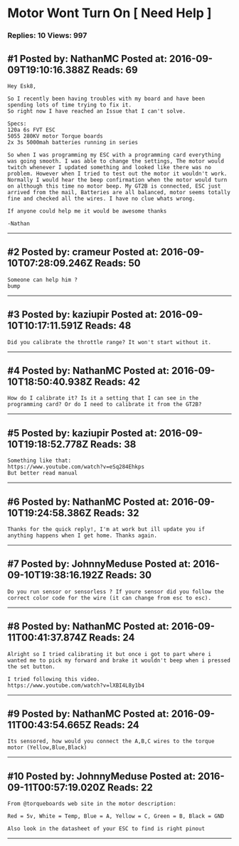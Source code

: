 # Motor Wont Turn On \[ Need Help \]

### Replies: 10 Views: 997

## \#1 Posted by: NathanMC Posted at: 2016-09-09T19:10:16.388Z Reads: 69

```
Hey Esk8,

So I recently been having troubles with my board and have been spending lots of time trying to fix it. 
So right now I have reached an Issue that I can't solve. 

Specs:
120a 6s FVT ESC
5055 280KV motor Torque boards 
2x 3s 5000mah batteries running in series 

So when I was programming my ESC with a programming card everything was going smooth. I was able to change the settings, The motor would twitch whenever I updated something and looked like there was no problem. However when I tried to test out the motor it wouldn't work. Normally I would hear the beep confirmation when the motor would turn on although this time no motor beep. My GT2B is connected, ESC just arrived from the mail, Batteries are all balanced, motor seems totally fine and checked all the wires. I have no clue whats wrong. 

If anyone could help me it would be awesome thanks

-Nathan
```

---
## \#2 Posted by: crameur Posted at: 2016-09-10T07:28:09.246Z Reads: 50

```
Someone can help him ?
bump
```

---
## \#3 Posted by: kaziupir Posted at: 2016-09-10T10:17:11.591Z Reads: 48

```
Did you calibrate the throttle range? It won't start without it.
```

---
## \#4 Posted by: NathanMC Posted at: 2016-09-10T18:50:40.938Z Reads: 42

```
How do I calibrate it? Is it a setting that I can see in the programming card? Or do I need to calibrate it from the GT2B?
```

---
## \#5 Posted by: kaziupir Posted at: 2016-09-10T19:18:52.778Z Reads: 38

```
Something like that: 
https://www.youtube.com/watch?v=eSq284Ehkps
But better read manual
```

---
## \#6 Posted by: NathanMC Posted at: 2016-09-10T19:24:58.386Z Reads: 32

```
Thanks for the quick reply!, I'm at work but ill update you if anything happens when I get home. Thanks again.
```

---
## \#7 Posted by: JohnnyMeduse Posted at: 2016-09-10T19:38:16.192Z Reads: 30

```
Do you run sensor or sensorless ? If youre sensor did you follow the correct color code for the wire (it can change from esc to esc).
```

---
## \#8 Posted by: NathanMC Posted at: 2016-09-11T00:41:37.874Z Reads: 24

```
Alright so I tried calibrating it but once i got to part where i wanted me to pick my forward and brake it wouldn't beep when i pressed the set button.

I tried following this video.
https://www.youtube.com/watch?v=lXBI4L8y1b4
```

---
## \#9 Posted by: NathanMC Posted at: 2016-09-11T00:43:54.665Z Reads: 24

```
Its sensored, how would you connect the A,B,C wires to the torque motor (Yellow,Blue,Black)
```

---
## \#10 Posted by: JohnnyMeduse Posted at: 2016-09-11T00:57:19.020Z Reads: 22

```
From @torqueboards web site in the motor description:   

Red = 5v, White = Temp, Blue = A, Yellow = C, Green = B, Black = GND

Also look in the datasheet of your ESC to find is right pinout
```

---
